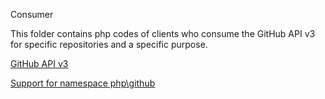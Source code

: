 Consumer

This folder contains php codes of clients who consume the GitHub API v3 for specific repositories and a specific purpose.

[GitHub API v3](https://developer.github.com/v3)

[Support for namespace php\github](https://www.phpclasses.org/package/11581-PHP-Get-responses-to-requests-to-the-Github-API.html)

